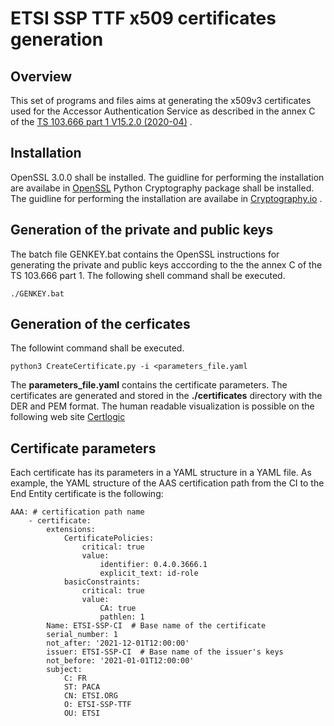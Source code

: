 # ETSI SSP TTF x509 certificates generation
## Overview
This set of programs and files aims at generating the x509v3 certificates used for the Accessor Authentication Service as described in the annex C of the [TS 103.666 part 1 V15.2.0  (2020-04)](https://www.etsi.org/deliver/etsi_ts/103600_103699/10366601/15.00.00_60/ts_10366601v150000p.pdf) .
## Installation
OpenSSL 3.0.0 shall be installed. The guidline for performing the installation are availabe in [OpenSSL](https://www.openssl.org)
Python Cryptography package shall be installed. The guidline for performing the installation are availabe in [Cryptography.io](https://cryptography.io/en/latest/installation.html) .
## Generation of the private and public keys
The batch file GENKEY.bat contains the OpenSSL instructions for generating the private and public keys acccording to the the annex C of the TS 103.666 part 1.
The following shell command shall be executed.

`./GENKEY.bat`

## Generation of the cerficates
The followint command shall be executed.

`python3 CreateCertificate.py -i <parameters_file.yaml`

The **parameters_file.yaml** contains the certificate parameters.
The certificates are generated and stored in the **./certificates** directory with the DER and PEM format.
The human readable visualization is possible on the following web site [Certlogic](https://certlogik.com/decoder)
## Certificate parameters
Each certificate has its parameters in a YAML structure in a YAML file.
As example, the YAML structure of the AAS certification path from the CI to the End Entity certificate is the following:

    AAA: # certification path name
        - certificate:
            extensions:
                CertificatePolicies:
                    critical: true
                    value:
                        identifier: 0.4.0.3666.1
                        explicit_text: id-role
                basicConstraints:
                    critical: true
                    value:
                        CA: true
                        pathlen: 1
            Name: ETSI-SSP-CI  # Base name of the certificate
            serial_number: 1
            not_after: '2021-12-01T12:00:00'
            issuer: ETSI-SSP-CI  # Base name of the issuer's keys
            not_before: '2021-01-01T12:00:00'
            subject:
                C: FR
                ST: PACA
                CN: ETSI.ORG
                O: ETSI-SSP-TTF
                OU: ETSI
